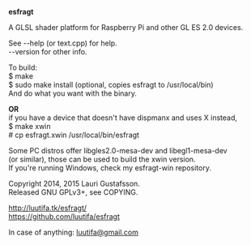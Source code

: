 **esfragt**

A GLSL shader platform for Raspberry Pi and other GL ES 2.0 devices.

See --help (or text.cpp) for help.  
--version for other info.

To build:  
    $ make  
    $ sudo make install (optional, copies esfragt to /usr/local/bin)  
    And do what you want with the binary.  

**OR**  
if you have a device that doesn't have dispmanx and uses X instead,  
    $ make xwin  
    # cp esfragt.xwin /usr/local/bin/esfragt

Some PC distros offer libgles2.0-mesa-dev and libegl1-mesa-dev  
(or similar), those can be used to build the xwin version.  
If you're running Windows, check my esfragt-win repository.

Copyright 2014, 2015 Lauri Gustafsson.  
Released GNU GPLv3+, see COPYING.

<http://luutifa.tk/esfragt/>  
<https://github.com/luutifa/esfragt>

In case of anything: luutifa@gmail.com
